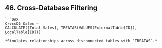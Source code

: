 ## 46. **Cross-Database Filtering**  
    ```DAX
    CrossDB Sales = 
    CALCULATE([Total Sales], TREATAS(VALUES(ExternalTable[ID]), LocalTable[ID]))
    ```
    *Simulates relationships across disconnected tables with `TREATAS`.*
